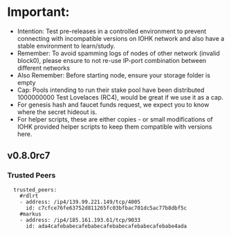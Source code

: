 # Important:
- Intention: Test pre-releases in a controlled environment to prevent connecting with incompatible versions on IOHK network and also have a stable environment to learn/study.
- Remember: To avoid spamming logs of nodes of other network (invalid block0), please ensure to not re-use IP-port combination between different networks
- Also Remember: Before starting node, ensure your storage folder is empty
- Cap: Pools intending to run their stake pool have been distributed 1000000000 Test Lovelaces (RC4), would be great if we use it as a cap.
- For genesis hash and faucet funds request, we expect you to know where the secret hideout is.
- For helper scripts, these are either copies - or small modifications of IOHK provided helper scripts to keep them compatible with versions here.

## v0.8.0rc7

### Trusted Peers
```
  trusted_peers:
    #rdlrt
    - address: /ip4/139.99.221.149/tcp/4005
      id: c7cfce76fe63752d811265fc03bfbac701dc5ac77b8dbf5c
    #markus
    - address: /ip4/185.161.193.61/tcp/9033
      id: ada4cafebabecafebabecafebabecafebabecafebabe4ada
```
